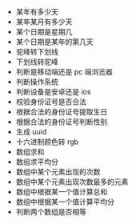 + 某年有多少天
+ 某年某月有多少天
+ 某个日期是星期几
+ 某个日期是某年的第几天
+ 驼峰转下划线
+ 下划线转驼峰
+ 判断是移动端还是 pc 端浏览器
+ 判断操作系统
+ 判断设备是安卓还是 ios
+ 校验身份证号是否合法
+ 根据合法的身份证号提取生日
+ 根据合法的身份证号判断性别
+ 生成 uuid
+ 十六进制颜色转 rgb
+ 数组求和
+ 数组求平均分
+ 数组中某个元素出现的次数
+ 数组中某个元素出现次数最多的元素
+ 数组中根据某一个值计算总和
+ 数组中根据某一个值计算平均分
+ 判断两个数组是否相等



